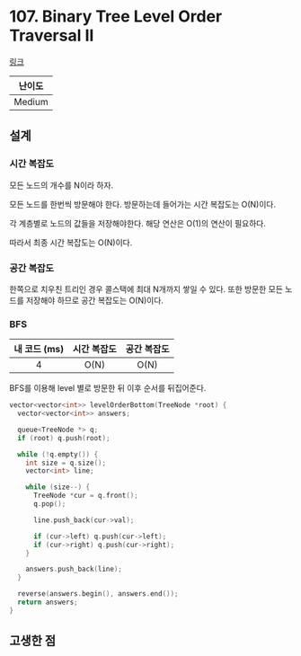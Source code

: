 # 107. Binary Tree Level Order Traversal II

[링크](https://leetcode.com/problems/binary-tree-level-order-traversal-ii/)

| 난이도 |
| :----: |
| Medium |

## 설계

### 시간 복잡도

모든 노드의 개수를 N이라 하자.

모든 노드를 한번씩 방문해야 한다. 방문하는데 들어가는 시간 복잡도는 O(N)이다.

각 계층별로 노드의 값들을 저장해야한다. 해당 연산은 O(1)의 연산이 필요하다.

따라서 최종 시간 복잡도는 O(N)이다.

### 공간 복잡도

한쪽으로 치우친 트리인 경우 콜스택에 최대 N개까지 쌓일 수 있다. 또한 방문한 모든 노드를 저장해야 하므로 공간 복잡도는 O(N)이다.

### BFS

| 내 코드 (ms) | 시간 복잡도 | 공간 복잡도 |
| :----------: | :---------: | :---------: |
|      4       |    O(N)     |    O(N)     |

BFS를 이용해 level 별로 방문한 뒤 이후 순서를 뒤집어준다.

```cpp
vector<vector<int>> levelOrderBottom(TreeNode *root) {
  vector<vector<int>> answers;

  queue<TreeNode *> q;
  if (root) q.push(root);

  while (!q.empty()) {
    int size = q.size();
    vector<int> line;

    while (size--) {
      TreeNode *cur = q.front();
      q.pop();

      line.push_back(cur->val);

      if (cur->left) q.push(cur->left);
      if (cur->right) q.push(cur->right);
    }

    answers.push_back(line);
  }

  reverse(answers.begin(), answers.end());
  return answers;
}
```

## 고생한 점
